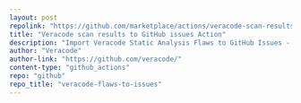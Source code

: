 ```yaml
---
layout: post
repolink: "https://github.com/marketplace/actions/veracode-scan-results-to-github-issues-action"
title: "Veracode scan results to GitHub issues Action"
description: "Import Veracode Static Analysis Flaws to GitHub Issues - GitHub Action. This action can be used in a workflow after a Veracode Static Analysis (either Pipeline Scan or Policy/Sandbox scan) to take the results of the scan and import them into GitHub as Issues."
author: "Veracode"
author-link: "https://github.com/veracode/"
content-type: "github_actions"
repo: "github"
repo_title: "veracode-flaws-to-issues"
---
```

